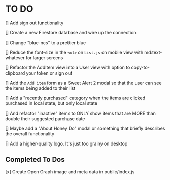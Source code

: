 # TO DO

[] Add sign out functionality

[] Create a new Firestore database and wire up the connection

[] Change "blue-ncs" to a prettier blue

[] Reduce the font-size in the `<ul>` on `List.js` on mobile view with md:text-whatever for larger screens

[] Refactor the AddItem view into a User view with option to copy-to-clipboard your token or sign out

[] Add the `Add item` form as a Sweet Alert 2 modal so that the user can see the items being added to their list

[] Add a "recently purchased" category when the items are clicked purchased in local state, but only local state

[] And refactor "inactive" items to ONLY show items that are MORE than double their suggested purchase date

[] Maybe add a "About Honey Do" modal or something that briefly describes the overall functionality

[] Add a higher-quality logo. It's just too grainy on desktop

## Completed To Dos

[x] Create Open Graph image and meta data in public/index.js
